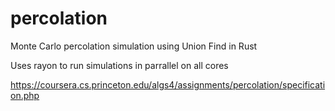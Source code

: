 # percolation

Monte Carlo percolation simulation using Union Find in Rust

Uses rayon to run simulations in parrallel on all cores

https://coursera.cs.princeton.edu/algs4/assignments/percolation/specification.php
